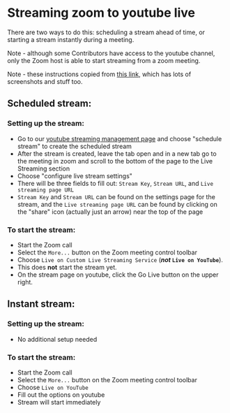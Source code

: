 # Streaming zoom to youtube live

There are two ways to do this: scheduling a stream ahead of time, or starting a stream instantly during a meeting.

Note - although some Contributors have access to the youtube channel, only the Zoom host is able to start streaming from a zoom meeting.

Note - these instructions copied from [this link](https://it.umn.edu/services-technologies/how-tos/zoom-live-stream-youtube-or-custom), which has lots of screenshots and stuff too.

## Scheduled stream:

### Setting up the stream:
- Go to our [youtube streaming management page](https://studio.youtube.com/channel/UCc0579aGEy7jTAgRglR4J0g/livestreaming/manage) and choose "schedule stream" to create the scheduled stream
- After the stream is created, leave the tab open and in a new tab go to the meeting in zoom and scroll to the bottom of the page to the Live Streaming section
- Choose "configure live stream settings"
- There will be three fields to fill out: `Stream Key`, `Stream URL`, and `Live streaming page URL`
- `Stream Key` and `Stream URL` can be found on the settings page for the stream, and the `Live streaming page URL` can be found by clicking on the "share" icon (actually just an arrow) near the top of the page

### To start the stream:

- Start the Zoom call
- Select the `More...` button on the Zoom meeting control toolbar
- Choose `Live on Custom Live Streaming Service` (**_not_ `Live on YouTube`**).
- This does **not** start the stream yet.
- On the stream page on youtube, click the Go Live button on the upper right.

## Instant stream:

### Setting up the stream:
- No additional setup needed

### To start the stream:
- Start the Zoom call
- Select the `More...` button on the Zoom meeting control toolbar
- Choose `Live on YouTube`
- Fill out the options on youtube
- Stream will start immediately
